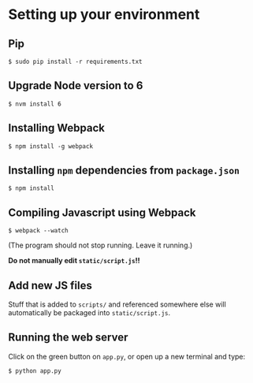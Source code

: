 # Setting up your environment

## Pip

```$ sudo pip install -r requirements.txt```

## Upgrade Node version to 6

```$ nvm install 6```

## Installing Webpack

```$ npm install -g webpack```

## Installing `npm` dependencies from `package.json`

```$ npm install```

## Compiling Javascript using Webpack

```$ webpack --watch```

(The program should not stop running. Leave it running.)


**Do not manually edit `static/script.js`!!**

## Add new JS files

Stuff that is added to `scripts/` and referenced somewhere else will 
automatically be packaged into `static/script.js`.

## Running the web server

Click on the green button on `app.py`, or open up a new terminal and type:

```$ python app.py```
